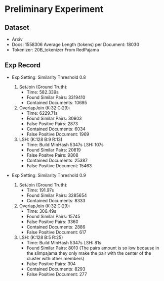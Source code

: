 # Preliminary Experiment

## Dataset
- Arxiv
- Docs: 1558306 Average Length (tokens) per Document: 18030
- Tokenizer: 20B_tokenizer From RedPajama

## Exp Record
- Exp Setting: Similarity Threshold 0.8
    1. SetJoin (Ground Truth): 
        - Time: 582.339s
        - Found Similar Pairs: 3319410 
        - Contained Documents: 10695 
    2. OverlapJoin (K:32 C:29):
        - Time:  6229.71s
        - Found Similar Pairs: 30903  
        - False Positve Pairs: 2873  
        - Contained Documents: 6034 
        - False Positive Document: 1969
    3. LSH: (K:128 B:9 R:13)
        - Time: Build MinHash 5347s LSH: 107s
        - Found Similar Pairs: 20819     
        - False Positve Pairs: 9808   
        - Contained Documents: 25387  
        - False Positive Document: 15463 

- Exp Setting: Similarity Threshold 0.9
    1. SetJoin (Ground Truth): 
        - Time: 191.97s
        - Found Similar Pairs: 3285654 
        - Contained Documents: 8333  
    2. OverlapJoin (K:32 C:29):
        - Time: 306.49s
        - Found Similar Pairs: 15745  
        - False Positve Pairs: 3360   
        - Contained Documents: 2886 
        - False Positive Document: 617 
    3. LSH: (K:128 B:5 R:25)
        - Time: Build MinHash 5347s LSH: 81s
        - Found Similar Pairs: 8010 (The pairs amount is so low because in the slimpajama they only make the pair with the center of the cluster with other members)  
        - False Positve Pairs: 304
        - Contained Documents: 8293 
        - False Positive Document: 277 
    
